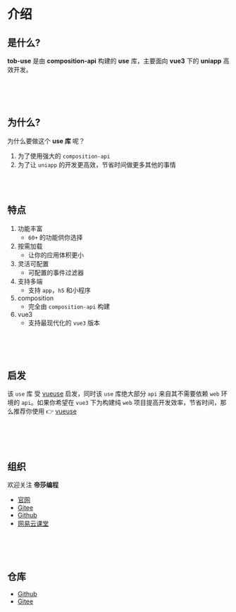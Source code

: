 # 介绍

## 是什么?

**tob-use** 是由 **composition-api** 构建的 **use** 库，主要面向 **vue3** 下的 **uniapp** 高效开发。


<br />
<br />
<br />

## 为什么?

为什么要做这个 **use 库** 呢？

1. 为了使用强大的 `composition-api`
2. 为了让 `uniapp` 的开发更高效，节省时间做更多其他的事情


<br />
<br />


## 特点

1. 功能丰富 
   -  `60+` 的功能供你选择
2. 按需加载 
   -  让你的应用体积更小
3. 灵活可配置 
   -  可配置的事件过滤器
4. 支持多端 
   - 支持 `app`，`h5` 和小程序
5. composition 
   - 完全由 `composition-api` 构建
6. vue3 
   - 支持最现代化的 `vue3` 版本


<br />
<br />
<br />

## 启发

该 `use` 库 受 [vueuse](https://vueuse.org/) 启发，同时该 `use` 库绝大部分 `api` 来自其不需要依赖 `web` 环境的 `api`。如果你希望在 `vue3` 下为构建纯 `web` 项目提高开发效率，节省时间，那么推荐你使用 👉 [vueuse](https://vueuse.org/)

<br />
<br />
<br />

## 组织

欢迎关注 **帝莎编程**

- [官网](http://dishaxy.dishait.cn/)
- [Gitee](https://gitee.com/dishait)
- [Github](https://github.com/dishait)
- [网易云课堂](https://study.163.com/provider/480000001892585/index.htm?share=2&shareId=480000001892585)

<br />
<br />
<br />

## 仓库

- [Github](https://github.com/dishait/tob-use)
- [Gitee](https://gitee.com/dishait/tob-use)
